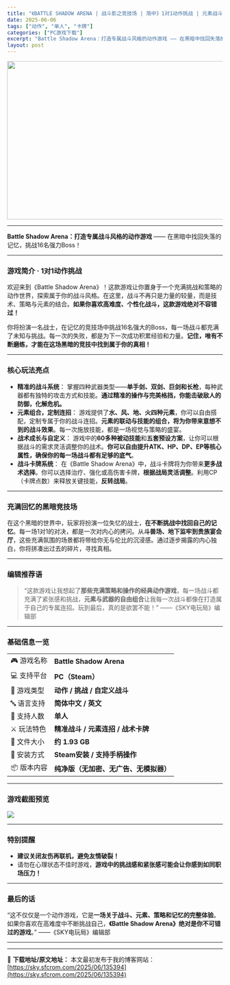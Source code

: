 ```yaml
---
title: "《BATTLE SHADOW ARENA | 战斗影之竞技场 | 简中》1对1动作挑战 | 元素战斗与卡牌策略"
date: 2025-06-06
tags: ["动作", "单人", "卡牌"]
categories: ["PC游戏下载"]
excerpt: "Battle Shadow Arena：打造专属战斗风格的动作游戏 —— 在黑暗中找回失落的记忆，挑战16名强力Boss！ 游戏简介 · 1对1动作挑战 欢迎来到《Battle Shadow Arena》！这款游戏让你置身于一个充满挑战和策略的动作世界，探索属于你的战斗风格。在这里，战斗不再只是力量&hellip;"
layout: post
---
```


<img class="aligncenter size-full wp-image-135395" src="https://sky.sfcrom.com/wp-content/uploads/2025/06/2025060603062789.webp" alt="" width="660" height="370" />

<hr />

<strong>Battle Shadow Arena：打造专属战斗风格的动作游戏</strong>
—— 在黑暗中找回失落的记忆，挑战16名强力Boss！

<hr />

<h3>游戏简介 · 1对1动作挑战</h3>
欢迎来到《Battle Shadow Arena》！这款游戏让你置身于一个充满挑战和策略的动作世界，探索属于你的战斗风格。在这里，战斗不再只是力量的较量，而是技术、策略与元素的结合。<strong>如果你喜欢高难度、个性化战斗，这款游戏绝对不容错过！</strong>

你将扮演一名战士，在记忆的竞技场中挑战16名强大的Boss，每一场战斗都充满了未知与挑战。每一次的失败，都是为下一次成功积累经验和力量。<strong>记住，唯有不断磨练，才能在这场黑暗的竞技中找到属于你的真相！</strong>

<hr />

<h3>核心玩法亮点</h3>
<ul>
 	<li><strong>精准的战斗系统</strong>：
掌握四种武器类型——<strong>单手剑、双剑、巨剑和长枪</strong>，每种武器都有独特的攻击方式和技能。<strong>通过精准的操作与完美格挡，你能击破敌人的防御，化解危机。</strong></li>
 	<li><strong>元素组合，定制连招</strong>：
游戏提供了<strong>水、风、地、火四种元素</strong>，你可以自由搭配，定制专属于你的战斗连招。<strong>元素的联动与技能的组合，将为你带来意想不到的战斗效果</strong>。每一次施放技能，都是一场视觉与策略的盛宴。</li>
 	<li><strong>战术成长与自定义</strong>：
游戏中的<strong>60多种被动技能</strong>和<strong>五套预设方案</strong>，让你可以根据战斗的需求灵活调整你的战术。<strong>你可以自由提升ATK、HP、DP、EP等核心属性，确保你的每一场战斗都有足够的底气</strong>。</li>
 	<li><strong>战斗卡牌系统</strong>：
在《Battle Shadow Arena》中，战斗卡牌将为你带来<strong>更多战术选择</strong>。你可以选择治疗、强化或高伤害卡牌，<strong>根据战局灵活调整</strong>。利用CP（卡牌点数）来释放关键技能，<strong>反转战局</strong>。</li>
</ul>

<hr />

<h3>充满回忆的黑暗竞技场</h3>
在这个黑暗的世界中，玩家将扮演一位失忆的战士，<strong>在不断挑战中找回自己的记忆</strong>。每一场1对1的对决，都是一次对内心的拷问。从<strong>斗兽场、地下监牢到贵族宴会厅</strong>，这些充满氛围的场景都将带给你无与伦比的沉浸感。通过逐步揭露的内心独白，你将拼凑出过去的碎片，寻找真相。

<hr />

<h3>编辑推荐语</h3>
<blockquote>“这款游戏让我想起了<strong>那些充满策略和操作的经典动作游戏</strong>，每一场战斗都充满了紧张感和挑战，<strong>元素与武器的自由组合</strong>让我每一次战斗都像在打造属于自己的专属连招。玩到最后，真的是欲罢不能！”
——《SKY电玩局》编辑部</blockquote>

<hr />

<h3>基础信息一览</h3>
<table>
<tbody>
<tr>
<td>🎮 游戏名称</td>
<td><strong>Battle Shadow Arena</strong></td>
</tr>
<tr>
<td>💻 支持平台</td>
<td><strong>PC（Steam）</strong></td>
</tr>
<tr>
<td>🧩 游戏类型</td>
<td><strong>动作 / 挑战 / 自定义战斗</strong></td>
</tr>
<tr>
<td>🔤 语言支持</td>
<td><strong>简体中文 / 英文</strong></td>
</tr>
<tr>
<td>👤 支持人数</td>
<td><strong>单人</strong></td>
</tr>
<tr>
<td>⚔️ 玩法特色</td>
<td><strong>精准战斗 / 元素连招 / 战术卡牌</strong></td>
</tr>
<tr>
<td>💾 文件大小</td>
<td><strong>约 1.93 GB</strong></td>
</tr>
<tr>
<td>📁 安装方式</td>
<td><strong>Steam安装 / 支持手柄操作</strong></td>
</tr>
<tr>
<td>📦 版本内容</td>
<td><strong>纯净版（无加密、无广告、无模拟器）</strong></td>
</tr>
</tbody>
</table>

<hr />

<h3>游戏截图预览</h3>
<img src="https://shared.fastly.steamstatic.com/store_item_assets/steam/apps/3713210/ec1d1d705035702327f32737a453acb34ad92c9f/ss_ec1d1d705035702327f32737a453acb34ad92c9f.1920x1080.jpg?t=1749045649" />

<hr />

<h3>特别提醒</h3>
<ul>
 	<li><strong>建议关闭友伤再联机，避免友情破裂！</strong></li>
 	<li>请勿在心理状态不佳时游戏，<strong>游戏中的挑战感和紧张感可能会让你感到如同职场压力！</strong></li>
</ul>

<hr />

<h3>最后的话</h3>
“这不仅仅是一个动作游戏，它是<strong>一场关于战斗、元素、策略和记忆的完整体验</strong>。如果你喜欢在高难度中不断挑战自己，<strong>《Battle Shadow Arena》绝对是你不可错过的游戏</strong>。”
——《SKY电玩局》编辑部

<hr />

---
📖 **下载地址/原文地址：** 本文最初发布于我的博客网站：[https://sky.sfcrom.com/2025/06/135394](https://sky.sfcrom.com/2025/06/135394)

